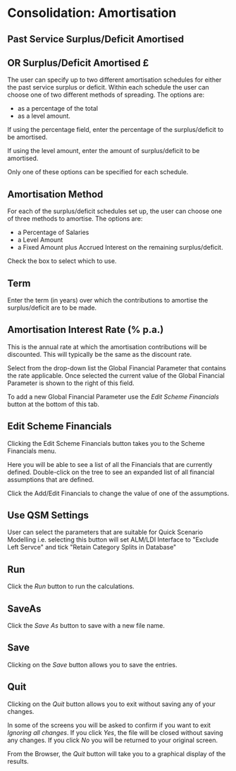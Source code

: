 # Consolidation: Amortisation



## Past Service Surplus/Deficit Amortised

## OR Surplus/Deficit Amortised &#163;

The user can specify up to two different amortisation schedules for
either the past service surplus or deficit. Within each schedule the
user can choose one of two different methods of spreading. The options
are:

-   as a percentage of the total
-   as a level amount.

If using the percentage field, enter the percentage of the
surplus/deficit to be amortised.

If using the level amount, enter the amount of surplus/deficit to be
amortised.

Only one of these options can be specified for each schedule.

## Amortisation Method

For each of the surplus/deficit schedules set up, the user can choose
one of three methods to amortise. The options are:

-   a Percentage of Salaries
-   a Level Amount
-   a Fixed Amount plus Accrued Interest on the remaining
    surplus/deficit.

Check the box to select which to use.

## Term

Enter the term (in years) over which the contributions to amortise the
surplus/deficit are to be made.

## Amortisation Interest Rate (% p.a.)

This is the annual rate at which the amortisation contributions will be
discounted. This will typically be the same as the discount rate.

Select from the drop-down list the Global Financial Parameter that
contains the rate applicable. Once selected the current value of the
Global Financial Parameter is shown to the right of this field.

To add a new Global Financial Parameter use the _Edit Scheme Financials_
button at the bottom of this tab.

## Edit Scheme Financials

Clicking the Edit Scheme Financials button takes you to the Scheme
Financials menu.

Here you will be able to see a list of all the Financials that are
currently defined. Double-click on the tree to see an expanded list of
all financial assumptions that are defined.

Click the Add/Edit Financials to change the value of one of the
assumptions.

## Use QSM Settings

User can select the parameters that are suitable for Quick Scenario Modelling 
i.e. selecting this button will set ALM/LDI Interface to "Exclude Left Servce" and tick "Retain Category Splits in Database"

## Run

Click the _Run_ button to run the calculations.

## SaveAs

Click the _Save As_ button to save with a new file name.

## Save

Clicking on the _Save_ button allows you to save the entries.

## Quit

Clicking on the _Quit_ button allows you to exit without saving any of
your changes.

In some of the screens you will be asked to confirm if you want to exit
_Ignoring all changes_. If you click _Yes_, the file will be closed
without saving any changes. If you click _No_ you will be returned to your
original screen.

From the Browser, the _Quit_ button will take you to a graphical display
of the results.